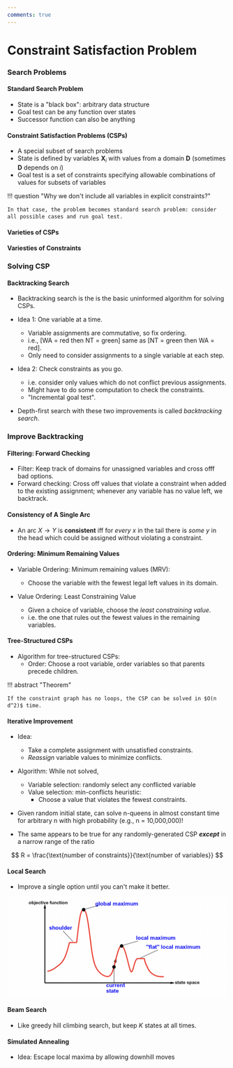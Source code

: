 ```yaml
---
comments: true
---
```


# Constraint Satisfaction Problem

### Search Problems

#### Standard Search Problem

- State is a "black box": arbitrary data structure
- Goal test can be any function over states
- Successor function can also be anything

#### Constraint Satisfaction Problems (CSPs)

- A special subset of search problems
- State is defined by variables $\mathbf{X}_i$ with values from a domain $\mathbf{D}$ (sometimes $\mathbf{D}$  depends on $i$)
- Goal test is a set of constraints specifying allowable combinations of values for subsets of variables

!!! question "Why we don't include all variables in explicit constraints?"

	In that case, the problem becomes standard search problem: consider all possible cases and run goal test.

#### Varieties of CSPs

#### Variesties of Constraints

### Solving CSP

#### Backtracking Search

- Backtracking search is the is the basic uninformed algorithm for solving CSPs.

- Idea 1: One variable at a time.

	- Variable assignments are commutative, so fix ordering.
	- i.e., [WA = red then NT = green] same as [NT = green then WA = red].
	- Only need to consider assignments to a single variable at each step.

- Idea 2: Check constraints as you go.
	
	- i.e. consider only values which do not conflict previous assignments.
	- Might have to do some computation to check the constraints.
	- "Incremental goal test".

- Depth-first search with these two improvements is called *backtracking search*.

### Improve Backtracking

#### Filtering: Forward Checking

- Filter: Keep track of domains for unassigned variables and cross offf bad options.
- Forward checking: Cross off values that violate a constraint when added to the existing assignment; whenever any variable has no value left, we backtrack.

#### Consistency of A Single Arc

- An arc $X\to Y$ is **consistent** iff for *every* $x$ in the tail there is *some* $y$ in the head which could be assigned without violating a constraint.

#### Ordering: Minimum Remaining Values

- Variable Ordering: Minimum remaining values (MRV):

	- Choose the variable with the fewest legal left values in its domain.

- Value Ordering: Least Constraining Value

	- Given a choice of variable, choose the *least constraining value*.
	- i.e. the one that rules out the fewest values in the remaining variables.

#### Tree-Structured CSPs

- Algorithm for tree-structured CSPs:
	- Order: Choose a root variable, order variables so that parents precede children.

!!! abstract "Theorem"

	If the constraint graph has no loops, the CSP can be solved in $O(n d^2)$ time.

#### Iterative Improvement

- Idea:
	- Take a complete assignment with unsatisfied constraints.
	- *Reassign* variable values to minimize conflicts.

- Algorithm: While not solved,
	- Variable selection: randomly select any conflicted variable
	- Value selection: min-conflicts heuristic:
		- Choose a value that violates the fewest constraints.

- Given random initial state, can solve n-queens in almost constant time for arbitrary
n with high probability (e.g., n = 10,000,000)!

- The same appears to be true for any randomly-generated CSP ***except*** in a narrow
range of the ratio

$$
R = \frac{\text{number of constraints}}{\text{number of variables}}
$$

#### Local Search

- Improve a single option until you can't make it better.

![](img/hill.png)

#### Beam Search

- Like greedy hill climbing search, but keep $K$ states at all times.

#### Simulated Annealing

- Idea: Escape local maxima by allowing downhill moves